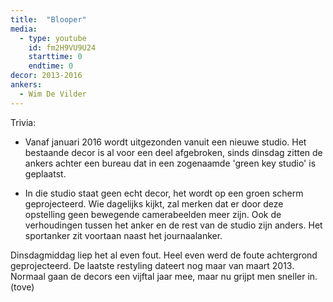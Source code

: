 ```yaml
---
title:  "Blooper"
media:
  - type: youtube
    id: fm2H9VU9U24
    starttime: 0
    endtime: 0
decor: 2013-2016
ankers:
  - Wim De Vilder
---
```


Trivia:

* Vanaf januari 2016 wordt uitgezonden vanuit een nieuwe studio. Het bestaande decor is al voor een deel afgebroken, sinds dinsdag zitten de ankers achter een bureau dat in een zogenaamde 'green key studio' is geplaatst.

* In die studio staat geen echt decor, het wordt op een groen scherm geprojecteerd. Wie dagelijks kijkt, zal merken dat er door deze opstelling geen bewegende camerabeelden meer zijn. Ook de verhoudingen tussen het anker en de rest van de studio zijn anders. Het sportanker zit voortaan naast het journaalanker.

Dinsdagmiddag liep het al even fout. Heel even werd de foute achtergrond geprojecteerd. De laatste restyling dateert nog maar van maart 2013. Normaal gaan de decors een vijftal jaar mee, maar nu grijpt men sneller in. (tove)
